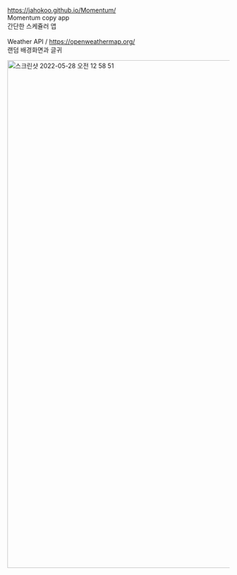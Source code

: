 https://jahokoo.github.io/Momentum/
<br>
Momentum copy app<br>
간단한 스케쥴러 앱<br>
<br>
Weather API / https://openweathermap.org/<br>
랜덤 배경화면과 글귀<br>

<img width="1150" alt="스크린샷 2022-05-28 오전 12 58 51" src="https://user-images.githubusercontent.com/81978506/170735900-fe26d588-2472-4f76-9e7c-8c811c1f6c31.png">
